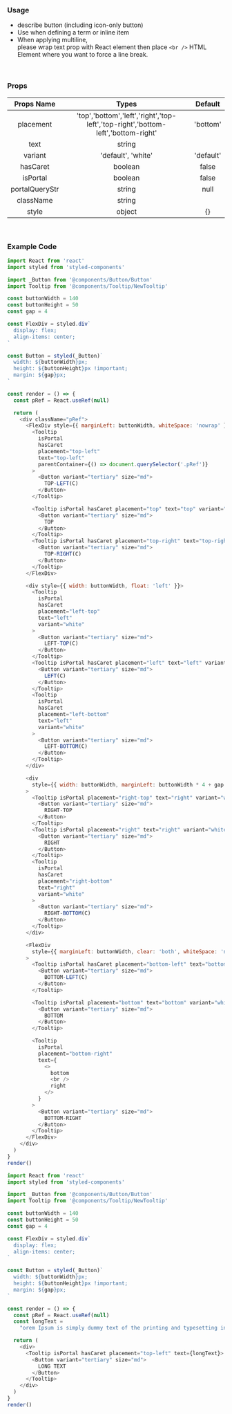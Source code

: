 <br />

### Usage

- describe button (including icon-only button)
- Use when defining a term or inline item
- When applying multiline,
  <br />
  please wrap text prop with React element then place `<br />` HTML Element where you want to force a line break.

<br />

### Props

|   Props Name   |                                       Types                                       |  Default  |
| :------------: | :-------------------------------------------------------------------------------: | :-------: |
|   placement    | 'top','bottom','left','right','top-left','top-right','bottom-left','bottom-right' | 'bottom'  |
|      text      |                                      string                                       |           |
|    variant     |                                'default', 'white'                                 | 'default' |
|    hasCaret    |                                      boolean                                      |   false   |
|    isPortal    |                                      boolean                                      |   false   |
| portalQueryStr |                                      string                                       |   null    |
|   className    |                                      string                                       |           |
|     style      |                                      object                                       |    {}     |

<br />

### Example Code

```js
import React from 'react'
import styled from 'styled-components'

import _Button from '@components/Button/Button'
import Tooltip from '@components/Tooltip/NewTooltip'

const buttonWidth = 140
const buttonHeight = 50
const gap = 4

const FlexDiv = styled.div`
  display: flex;
  align-items: center;
`

const Button = styled(_Button)`
  width: ${buttonWidth}px;
  height: ${buttonHeight}px !important;
  margin: ${gap}px;
`

const render = () => {
  const pRef = React.useRef(null)

  return (
    <div className="pRef">
      <FlexDiv style={{ marginLeft: buttonWidth, whiteSpace: 'nowrap' }}>
        <Tooltip
          isPortal
          hasCaret
          placement="top-left"
          text="top-left"
          parentContainer={() => document.querySelector('.pRef')}
        >
          <Button variant="tertiary" size="md">
            TOP-LEFT(C)
          </Button>
        </Tooltip>

        <Tooltip isPortal hasCaret placement="top" text="top" variant="white">
          <Button variant="tertiary" size="md">
            TOP
          </Button>
        </Tooltip>
        <Tooltip isPortal hasCaret placement="top-right" text="top-right">
          <Button variant="tertiary" size="md">
            TOP-RIGHT(C)
          </Button>
        </Tooltip>
      </FlexDiv>

      <div style={{ width: buttonWidth, float: 'left' }}>
        <Tooltip
          isPortal
          hasCaret
          placement="left-top"
          text="left"
          variant="white"
        >
          <Button variant="tertiary" size="md">
            LEFT-TOP(C)
          </Button>
        </Tooltip>
        <Tooltip isPortal hasCaret placement="left" text="left" variant="white">
          <Button variant="tertiary" size="md">
            LEFT(C)
          </Button>
        </Tooltip>
        <Tooltip
          isPortal
          hasCaret
          placement="left-bottom"
          text="left"
          variant="white"
        >
          <Button variant="tertiary" size="md">
            LEFT-BOTTOM(C)
          </Button>
        </Tooltip>
      </div>

      <div
        style={{ width: buttonWidth, marginLeft: buttonWidth * 4 + gap * 4 }}
      >
        <Tooltip isPortal placement="right-top" text="right" variant="white">
          <Button variant="tertiary" size="md">
            RIGHT-TOP
          </Button>
        </Tooltip>
        <Tooltip isPortal placement="right" text="right" variant="white">
          <Button variant="tertiary" size="md">
            RIGHT
          </Button>
        </Tooltip>
        <Tooltip
          isPortal
          hasCaret
          placement="right-bottom"
          text="right"
          variant="white"
        >
          <Button variant="tertiary" size="md">
            RIGHT-BOTTOM(C)
          </Button>
        </Tooltip>
      </div>

      <FlexDiv
        style={{ marginLeft: buttonWidth, clear: 'both', whiteSpace: 'nowrap' }}
      >
        <Tooltip isPortal hasCaret placement="bottom-left" text="bottom-left">
          <Button variant="tertiary" size="md">
            BOTTOM-LEFT(C)
          </Button>
        </Tooltip>

        <Tooltip isPortal placement="bottom" text="bottom" variant="white">
          <Button variant="tertiary" size="md">
            BOTTOM
          </Button>
        </Tooltip>

        <Tooltip
          isPortal
          placement="bottom-right"
          text={
            <>
              bottom
              <br />
              right
            </>
          }
        >
          <Button variant="tertiary" size="md">
            BOTTOM-RIGHT
          </Button>
        </Tooltip>
      </FlexDiv>
    </div>
  )
}
render()
```

```js
import React from 'react'
import styled from 'styled-components'

import _Button from '@components/Button/Button'
import Tooltip from '@components/Tooltip/NewTooltip'

const buttonWidth = 140
const buttonHeight = 50
const gap = 4

const FlexDiv = styled.div`
  display: flex;
  align-items: center;
`

const Button = styled(_Button)`
  width: ${buttonWidth}px;
  height: ${buttonHeight}px !important;
  margin: ${gap}px;
`

const render = () => {
  const pRef = React.useRef(null)
  const longText =
    "orem Ipsum is simply dummy text of the printing and typesetting industry. Lorem Ipsum has been the industry's standard dummy text ever since the 1500s, when an unknown printer took a galley of type and scrambled it to make a type specimen book. It has survived not only five centuries, but also the leap into electronic typesetting, remaining essentially unchanged. It was popularised in the 1960s with the release of Letraset sheets containing Lorem Ipsum passages, and more recently with desktop publishing software like Aldus PageMaker including versions of Lorem Ipsum."

  return (
    <div>
      <Tooltip isPortal hasCaret placement="top-left" text={longText}>
        <Button variant="tertiary" size="md">
          LONG TEXT
        </Button>
      </Tooltip>
    </div>
  )
}
render()
```
